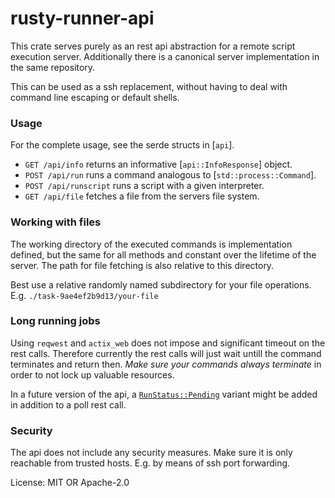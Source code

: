 # rusty-runner-api

This crate serves purely as an rest api abstraction for a remote
script execution server.
Additionally there is a canonical server implementation in the
same repository.

This can be used as a ssh replacement, without having to deal with
command line escaping or default shells.

### Usage
For the complete usage, see the serde structs in [`api`].
* `GET /api/info` returns an informative [`api::InfoResponse`] object.
* `POST /api/run` runs a command analogous to [`std::process::Command`].
* `POST /api/runscript` runs a script with a given interpreter.
* `GET /api/file` fetches a file from the servers file system.

### Working with files
The working directory of the executed commands is implementation defined,
but the same for all methods and constant over the lifetime of the server.
The path for file fetching is also relative to this directory.

Best use a relative randomly named subdirectory for your file operations.
E.g. `./task-9ae4ef2b9d13/your-file`

### Long running jobs
Using `reqwest` and `actix_web` does not impose and significant timeout on
the rest calls. Therefore currently the rest calls will just wait untill
the command terminates and return then.
*Make sure your commands always terminate* in order to not lock up valuable
resources.

In a future version of the api, a [`RunStatus::Pending`](api::RunStatus) variant
might be added in addition to a poll rest call.

### Security
The api does not include any security measures. Make sure it is only
reachable from trusted hosts. E.g. by means of ssh port forwarding.

License: MIT OR Apache-2.0

